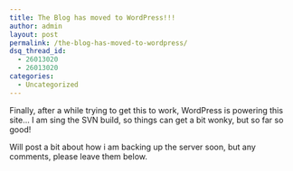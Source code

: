 ```yaml
---
title: The Blog has moved to WordPress!!!
author: admin
layout: post
permalink: /the-blog-has-moved-to-wordpress/
dsq_thread_id:
  - 26013020
  - 26013020
categories:
  - Uncategorized
---
```

Finally, after a while trying to get this to work, WordPress is powering this site&#8230; I am sing the SVN build, so things can get a bit wonky, but so far so good!

Will post a bit about how i am backing up the server soon, but any comments, please leave them below.